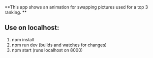 **This app shows an animation for swapping pictures used for a top 3 ranking. 
**
## Use on localhost: ##
1. npm install
2. npm run dev (builds and watches for changes)
3. npm start (runs localhost on 8000)
